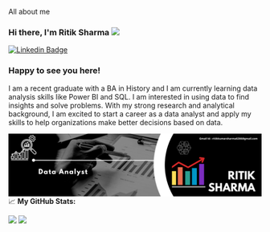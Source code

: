 All about me

### Hi there, I'm Ritik Sharma</a> <img src="https://media.giphy.com/media/hvRJCLFzcasrR4ia7z/giphy.gif" width="25px">

[![Linkedin Badge](https://img.shields.io/badge/-LinkedIn-0e76a8?style=flat-square&logo=Linkedin&logoColor=white)](https://www.linkedin.com/in/ritik-sharma-702429318/)


### Happy to see you here! &nbsp; 
I am a recent graduate with a BA in History and I am currently learning data analysis skills like Power BI and SQL. I am interested in using data to find insights and solve problems. With my strong research and analytical background, I am excited to start a career as a data analyst and apply my skills to help organizations make better decisions based on data.

<img align="right" alt="GIF" src="https://github.com/Ritiksharma5689/About_me/blob/2cb282c39264671389a4141f1d2860bdcc2c785c/Data%20Analysis.jpg.png" />
  
</br>

📈 **My GitHub Stats:**

<p>
  <img height="180em" src="https://github-readme-stats.vercel.app/api?username=Ritiksharma5689&show_icons=true&hide_border=true&&count_private=true&include_all_commits=true" />
  <img height="180em" src="https://github-readme-stats.vercel.app/api/top-langs/?username=Ritiksharma5689&exclude_repo=KNN-Image-Classification&show_icons=true&hide_border=true&layout=compact&langs_count=8"/>
</p>

